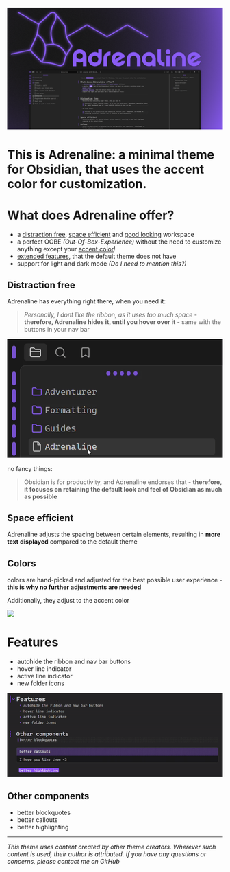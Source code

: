 ![](/images/adrenaline_theme_banner_big.png)

# This is Adrenaline: a minimal theme for Obsidian, that uses the accent color for customization.
# What does Adrenaline offer?
+ a [distraction free](#distraction-free), [space efficient](#space-efficient) and [good looking](#colors) workspace
+ a perfect OOBE *(Out-Of-Box-Experience)* without the need to customize anything except your [accent color](#colors)!
+ [extended features](#features), that the default theme does not have
+ support for light and dark mode *(Do I need to mention this?)*

## Distraction free
Adrenaline has everything right there, when you need it:
>*Personally, I dont like the ribbon, as it uses too much space* - **therefore, Adrenaline hides it, until you hover over it** - same with the buttons in your nav bar

![](/images/autohide.gif)

no fancy things:
>Obsidian is for productivity, and Adrenaline endorses that - **therefore, it focuses on retaining the default look and feel of Obsidian as much as possible**

## Space efficient
Adrenaline adjusts the spacing between certain elements, resulting in **more text displayed** compared to the default theme

## Colors
colors are hand-picked and adjusted for the best possible user experience - **this is why no further adjustments are needed**

Additionally, they adjust to the accent color

![](/images/overview_colors.gif)

# Features
+ autohide the ribbon and nav bar buttons
+ hover line indicator
+ active line indicator
+ new folder icons

![](/images/line_indicator.gif)

## Other components
+ better blockquotes
+ better callouts
+ better highlighting

---
_This theme uses content created by other theme creators. Wherever such content is used, their author is attributed. If you have any questions or concerns, please contact me on GitHub_
